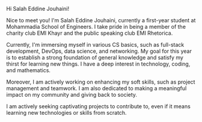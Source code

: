Hi Salah Eddine Jouhaini!

Nice to meet you! I'm Salah Eddine Jouhaini, currently a first-year student at Mohammadia School of Engineers. I take pride in being a member of the charity club EMI Khayr and the public speaking club EMI Rhetorica.

Currently, I'm immersing myself in various CS basics, such as full-stack development, DevOps, data science, and networking. My goal for this year is to establish a strong foundation of general knowledge and satisfy my thirst for learning new things. I have a deep interest in technology, coding, and mathematics.

Moreover, I am actively working on enhancing my soft skills, such as project management and teamwork. I am also dedicated to making a meaningful impact on my community and giving back to society.

I am actively seeking captivating projects to contribute to, even if it means learning new technologies or skills from scratch.







